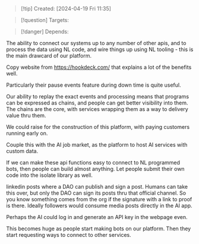 
>[!tip] Created: [2024-04-19 Fri 11:35]

>[!question] Targets: 

>[!danger] Depends: 

The ability to connect our systems up to any number of other apis, and to process the data using NL code, and wire things up using NL tooling - this is the main drawcard of our platform.

Copy website from https://hookdeck.com/ that explains a lot of the benefits well.

Particularly their pause events feature during down time is quite useful.

Our ability to replay the exact events and processing means that programs can be expressed as chains, and people can get better visibility into them.  The chains are the core, with services wrapping them as a way to delivery value thru them.

We could raise for the construction of this platform, with paying customers running early on.

Couple this with the AI job market, as the platform to host AI services with custom data.

If we can make these api functions easy to connect to NL programmed bots, then people can build almost anything.  Let people submit their own code into the isolate library as well.

linkedin posts where a DAO can publish and sign a post.  Humans can take this over, but only the DAO can sign its posts thru that official channel.  So you know something comes from the org if the signature with a link to proof is there.  Ideally followers would consume media posts directly in the AI app.

Perhaps the AI could log in and generate an API key in the webpage even.

This becomes huge as people start making bots on our platform.  Then they start requesting ways to connect to other services.